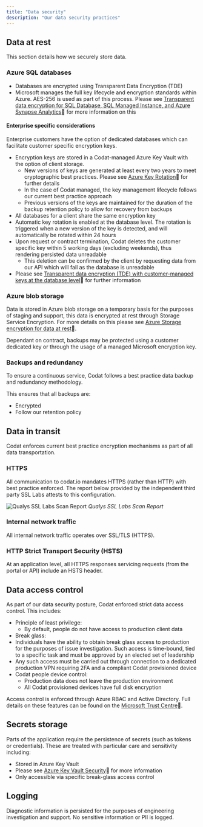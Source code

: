 ```yaml
---
title: "Data security"
description: "Our data security practices"
---
```


## Data at rest
This section details how we securely store data.

### Azure SQL databases
* Databases are encrypted using Transparent Data Encryption (TDE)
* Microsoft manages the full key lifecycle and encryption standards within Azure. AES-256 is used as part of this process. Please see [Transparent data encryption for SQL Database, SQL Managed Instance, and Azure Synapse Analytics](https://learn.microsoft.com/en-us/azure/azure-sql/database/transparent-data-encryption-tde-overview?view=azuresql&viewFallbackFrom=sql-server-ver16&tabs=azure-portal)🔗 for more information on this

#### Enterprise specific considerations
Enterprise customers have the option of dedicated databases which can facilitate customer specific encryption keys. 

* Encryption keys are stored in a Codat-managed Azure Key Vault with the option of client storage.
  * New versions of keys are generated at least every two years to meet cryptographic best practices. Please see [Azure Key Rotation](https://learn.microsoft.com/en-us/azure/key-vault/keys/how-to-configure-key-rotation)🔗 for further details
  * In the case of Codat managed, the key management lifecycle follows our current best practice approach
  * Previous versions of the keys are maintained for the duration of the backup retention policy to allow for recovery from backups
* All databases for a client share the same encryption key
* Automatic key rotation is enabled at the database level. The rotation is triggered when a new version of the key is detected, and will automatically be rotated within 24 hours
* Upon request or contract termination, Codat deletes the customer specific key within 5 working days (excluding weekends), thus rendering persisted data unreadable
  * This deletion can be confirmed by the client by requesting data from our API which will fail as the database is unreadable
* Please see [Transparent data encryption (TDE) with customer-managed keys at the database level](https://learn.microsoft.com/en-us/azure/azure-sql/database/transparent-data-encryption-byok-database-level-overview)🔗 for further information

### Azure blob storage
Data is stored in Azure blob storage on a temporary basis for the purposes of staging and support, this data is encrypted at rest through Storage Service Encryption. For more details on this please see [Azure Storage encryption for data at rest](https://learn.microsoft.com/en-us/azure/storage/common/storage-service-encryption)🔗.

Dependant on contract, backups may be protected using a customer dedicated key or through the usage of a managed Microsoft encryption key.

### Backups and redundancy
To ensure a continuous service, Codat follows a best practice data backup and redundancy methodology. 

This ensures that all backups are:
* Encrypted
* Follow our retention policy

## Data in transit
Codat enforces current best practice encryption mechanisms as part of all data transportation.

### HTTPS
All communication to codat.io mandates HTTPS (rather than HTTP) with best practice enforced. The report below provided by the independent third party SSL Labs attests to this configuration.

![Qualys SSL Labs Scan Report](qualys-ssl-report.png)
*Qualys SSL Labs Scan Report*

### Internal network traffic
All internal network traffic operates over SSL/TLS (HTTPS). 

### HTTP Strict Transport Security (HSTS)
At an application level, all HTTPS responses servicing requests (from the portal or API) include an HSTS header. 
 
## Data access control
As part of our data security posture, Codat enforced strict data access control. This includes:

* Principle of least privilege:
  * By default, people do not have access to production client data 
 * Break glass: 
  * Individuals have the ability to obtain break glass access to production for the purposes of issue investigation. Such access is time-bound, tied to a specific task and must be approved by an elected set of leadership
  * Any such access must be carried out through connection to a dedicated production VPN requiring 2FA and a compliant Codat provisioned device 
* Codat people device control:
  * Production data does not leave the production environment 
  * All Codat provisioned devices have full disk encryption

Access control is enforced through Azure RBAC and Active Directory. Full details on these features can be found on the [Microsoft Trust Centre](https://www.microsoft.com/en-us/trustcenter/)🔗.

## Secrets storage
Parts of the application require the persistence of secrets (such as tokens or credentials). These are treated with particular care and sensitivity including:
* Stored in Azure Key Vault
* Please see [Azure Key Vault Security](https://learn.microsoft.com/en-us/azure/key-vault/general/security-features)🔗 for more information
* Only accessible via specific break-glass access control

## Logging
Diagnostic information is persisted for the purposes of engineering investigation and support. No sensitive information or PII is logged.
